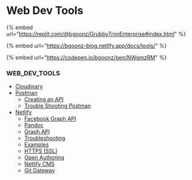 # Web Dev Tools

{% embed url="https://replit.com/@bgoonz/GrubbyTrimEnterprise#index.html" %}

{% embed url="https://bgoonz-blog.netlify.app/docs/tools/" %}

{% embed url="https://codepen.io/bgoonz/pen/NWgmzRM" %}

### WEB_DEV_TOOLS

-   [Cloudinary](https://bryan-guner.gitbook.io/web-dev-hub-docs/web_dev_tools/cloudinary)
-   [Postman](https://bryan-guner.gitbook.io/web-dev-hub-docs/web_dev_tools/postman/README)
    -   [Creating an API](https://bryan-guner.gitbook.io/web-dev-hub-docs/web_dev_tools/postman/creating-an-api)
    -   [Trouble Shooting Postman](https://bryan-guner.gitbook.io/web-dev-hub-docs/web_dev_tools/postman/trouble-shooting-postman)
-   [Netlify](https://bryan-guner.gitbook.io/web-dev-hub-docs/web_dev_tools/netlify/README)
    -   [Facebook Graph API](https://bryan-guner.gitbook.io/web-dev-hub-docs/web_dev_tools/netlify/facebook-graph-api)
    -   [Pandoc](https://bryan-guner.gitbook.io/web-dev-hub-docs/web_dev_tools/netlify/pandoc)
    -   [Graph API](https://bryan-guner.gitbook.io/web-dev-hub-docs/web_dev_tools/netlify/graph-api)
    -   [Troubleshooting](https://bryan-guner.gitbook.io/web-dev-hub-docs/web_dev_tools/netlify/troubleshooting)
    -   [Examples](https://bryan-guner.gitbook.io/web-dev-hub-docs/web_dev_tools/netlify/examples)
    -   [HTTPS (SSL)](https://bryan-guner.gitbook.io/web-dev-hub-docs/web_dev_tools/netlify/https-ssl)
    -   [Open Authoring](https://bryan-guner.gitbook.io/web-dev-hub-docs/web_dev_tools/netlify/open-authoring)
    -   [Netlify CMS](https://bryan-guner.gitbook.io/web-dev-hub-docs/web_dev_tools/netlify/netlify-cms)
    -   [Git Gateway](https://bryan-guner.gitbook.io/web-dev-hub-docs/web_dev_tools/netlify/git-gateway)
